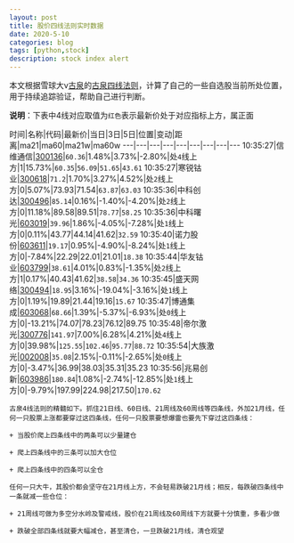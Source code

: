 ```yaml
---
layout: post
title: 股价四线法则实时数据
date: 2020-5-10
categories: blog
tags: [python,stock]
description: stock index alert
---
```



本文根据雪球大v[古泉](https://xueqiu.com/u/7148646888)的[古泉四线法则](https://xueqiu.com/7148646888/130498192)，计算了自己的一些自选股当前所处位置，用于持续追踪验证，帮助自己进行判断。

**说明**：下表中4线对应取值为`红色`表示最新价处于对应指标上方，属正面

时间|名称|代码|最新价|当日|3日|5日|位置|变动|距离|ma21|ma60|ma21w|ma60w
---|---|---|---|---|---|---|---|---
10:35:27|信维通信|[300136](https://xueqiu.com/S/SZ300136)|`60.36`|1.48%|3.73%|-2.80%|处`4`线上方|1|15.73%|`60.35`|`56.09`|`51.65`|`43.61`
10:35:27|寒锐钴业|[300618](https://xueqiu.com/S/SZ300618)|`71.2`|1.70%|3.27%|4.52%|处`2`线上方|0|5.07%|73.93|71.54|`63.87`|`63.03`
10:35:36|中科创达|[300496](https://xueqiu.com/S/SZ300496)|`85.14`|0.16%|-1.40%|-4.20%|处`2`线上方|0|11.18%|89.58|89.51|`78.77`|`58.25`
10:35:36|中科曙光|[603019](https://xueqiu.com/S/SH603019)|`39.96`|1.86%|-4.05%|-7.28%|处`1`线上方|0|0.11%|43.77|44.14|41.62|`32.59`
10:35:40|诺力股份|[603611](https://xueqiu.com/S/SH603611)|`19.17`|0.95%|-4.90%|-8.24%|处`1`线上方|0|-7.84%|22.29|22.01|21.01|`18.38`
10:35:44|华友钴业|[603799](https://xueqiu.com/S/SH603799)|`38.61`|4.01%|0.83%|-1.35%|处`2`线上方|1|0.17%|40.43|41.62|`38.58`|`34.36`
10:35:45|盛天网络|[300494](https://xueqiu.com/S/SZ300494)|`18.95`|3.16%|-19.04%|-3.16%|处`1`线上方|0|1.19%|19.89|21.44|19.16|`15.67`
10:35:47|博通集成|[603068](https://xueqiu.com/S/SH603068)|`68.66`|1.39%|-5.37%|-6.93%|处`0`线上方|0|-13.21%|74.07|78.23|76.12|89.75
10:35:48|帝尔激光|[300776](https://xueqiu.com/S/SZ300776)|`141.97`|7.00%|6.28%|4.21%|处`4`线上方|0|39.98%|`125.55`|`102.46`|`95.77`|`88.72`
10:35:54|大族激光|[002008](https://xueqiu.com/S/SZ002008)|`35.08`|2.15%|-0.11%|-2.65%|处`0`线上方|0|-3.47%|36.99|38.03|35.31|35.23
10:35:56|兆易创新|[603986](https://xueqiu.com/S/SH603986)|`180.84`|1.08%|-2.74%|-12.85%|处`1`线上方|0|-9.79%|197.99|224.98|217.50|`170.62`

```
古泉4线法则的精髓如下。抓住21日线、60日线、21周线及60周线等四条线，外加21月线，任何一只股票上涨都要穿过这四条线，任何一只股票要想爆雷也要先下穿过这四条线：

+ 当股价爬上四条线中的两条可以少量建仓

+ 爬上四条线中的三条可以加大仓位

+ 爬上四条线中的四条可以全仓

任何一只大牛，其股价都会坚守在21月线上方，不会轻易跌破21月线；相反，每跌破四条线中一条就减一些仓位：

+ 21周线可做为多空分水岭及警戒线，股价在21周线及60周线下方就要十分慎重，多看少做

+ 跌破全部四条线就要大幅减仓，甚至清仓，一旦跌破21月线，清仓观望
```